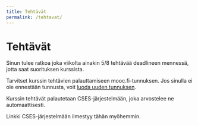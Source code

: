 ```yaml
---
title: Tehtävät
permalink: /tehtavat/
---
```

    
# Tehtävät

Sinun tulee ratkoa joka viikolta ainakin 5/8 tehtävää deadlineen mennessä, jotta saat suorituksen kurssista.

Tarvitset kurssin tehtävien palauttamiseen mooc.fi-tunnuksen. Jos sinulla ei ole ennestään tunnusta, voit [luoda uuden tunnuksen](https://www.mooc.fi/en/sign-up).

Kurssin tehtävät palautetaan CSES-järjestelmään, joka arvostelee ne automaattisesti.

Linkki CSES-järjestelmään ilmestyy tähän myöhemmin.

<!--
* [Siirry tehtäviin](https://cses.fi/tira25k/list/)
-->
